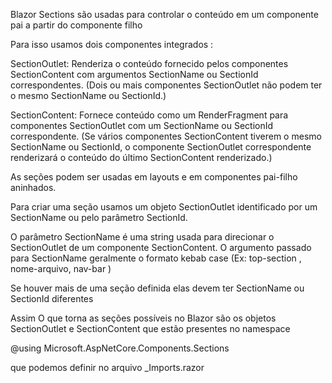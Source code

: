 Blazor Sections são usadas para controlar o conteúdo em um componente  pai a partir do componente filho

Para isso usamos dois componentes integrados  :

SectionOutlet: Renderiza o conteúdo fornecido pelos componentes SectionContent com argumentos 
SectionName ou SectionId correspondentes. 
(Dois ou mais componentes SectionOutlet não podem ter o mesmo SectionName ou SectionId.)

SectionContent: Fornece conteúdo como um RenderFragment para componentes SectionOutlet com um 
SectionName ou SectionId correspondente. 
(Se vários componentes SectionContent tiverem o mesmo SectionName ou SectionId, o componente 
SectionOutlet correspondente renderizará o conteúdo do último SectionContent renderizado.)

As seções podem ser usadas em layouts e em componentes pai-filho aninhados.

Para criar uma seção usamos um objeto SectionOutlet identificado por um SectionName ou pelo parâmetro SectionId.

O parâmetro SectionName é uma string usada para direcionar o SectionOutlet de um componente SectionContent.
O argumento passado para SectionName geralmente o formato kebab case  (Ex: top-section , nome-arquivo, nav-bar )

Se houver mais de uma seção definida elas devem ter SectionName ou SectionId diferentes

Assim O que torna as seções possíveis no Blazor são os objetos SectionOutlet e SectionContent que estão presentes no namespace

@using Microsoft.AspNetCore.Components.Sections

que podemos definir no arquivo _Imports.razor 
  
